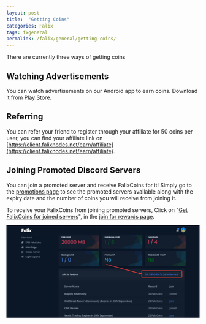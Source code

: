 ```yaml
---
layout: post
title:  "Getting Coins"
categories: Falix
tags: fxgeneral
permalink: /falix/general/getting-coins/
---
```


There are currently three ways of getting coins

## Watching Advertisements
You can watch advertisements on our Android app to earn coins. Download it from [Play Store](https://play.google.com/store/apps/details?id=net.falixnodes.falixcoins).

## Referring
You can refer your friend to register through your affiliate for 50 coins per user, you can find your affiliate link on [https://client.falixnodes.net/earn/affiliate](https://client.falixnodes.net/earn/affiliate).

## Joining Promoted Discord Servers

You can join a promoted server and receive FalixCoins for it! Simply go to the [promotions page](https://client.falixnodes.net/join_for_rewards) to see the promoted servers available along with the expiry date and the number of coins you will receive from joining it.

To receive your FalixCoins from joining promoted servers, Click on "[Get FalixCoins for joined servers](https://client.falixnodes.net/updatejoinedservers)", in the [join for rewards page](https://client.falixnodes.net/join_for_rewards).

![image](../../../assets/images/posts/falix/getting-coins/recieve-coins-for-joinning-servers.png)